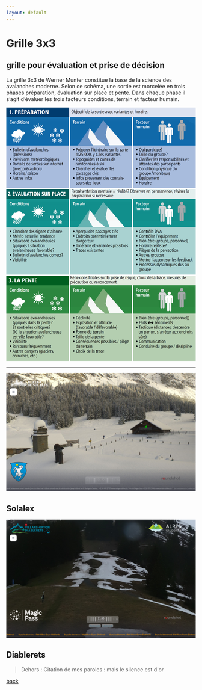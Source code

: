 ```yaml
---
layout: default
---
```

# Grille 3x3
## grille pour évaluation et prise de décision

La grille 3x3 de Werner Munter constitue la base de la science des avalanches moderne. Selon ce schéma,
une sortie est morcelée en trois phases préparation, évaluation sur place et pente. Dans chaque phase il
s’agit d’évaluer les trois facteurs conditions, terrain et facteur humain.

![avalanche](avl.png)

---
![avril](26avril.png)

Solalex
---
![mai](13mai.png)

Diablerets
---
  > Dehors : Citation de mes paroles : mais le silence est d'or

[back](./)
